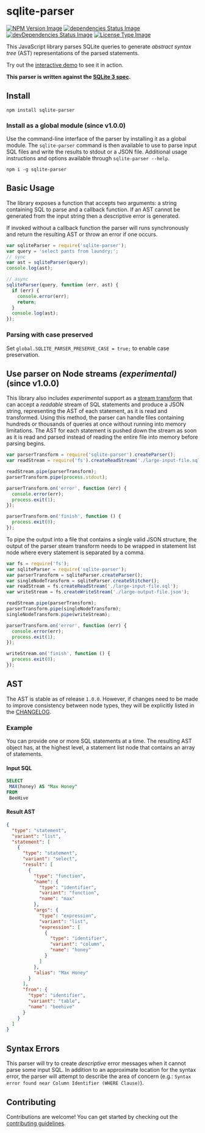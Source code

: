 # sqlite-parser

[![NPM Version Image](https://img.shields.io/npm/v/sqlite-parser.svg)](https://www.npmjs.com/package/sqlite-parser)
[![dependencies Status Image](https://img.shields.io/david/codeschool/sqlite-parser.svg)](https://github.com/codeschool/sqlite-parser/)
[![devDependencies Status Image](https://img.shields.io/david/dev/codeschool/sqlite-parser.svg)](https://github.com/codeschool/sqlite-parser/)
[![License Type Image](https://img.shields.io/github/license/codeschool/sqlite-parser.svg)](https://github.com/codeschool/sqlite-parser/blob/master/LICENSE)

This JavaScript library parses SQLite queries to generate
_abstract syntax tree_ (AST) representations of the parsed statements.

Try out the
[interactive demo](http://codeschool.github.io/sqlite-parser/demo/)
to see it in action.

**This parser is written against the [SQLite 3 spec](https://www.sqlite.org/lang.html).**

## Install

```
npm install sqlite-parser
```

### Install as a global module **(since v1.0.0)**

Use the command-line interface of the parser by installing it as a global module.
The `sqlite-parser` command is then available to use to parse input SQL files and
write the results to stdout or a JSON file. Additional usage
instructions and options available through `sqlite-parser --help`.

```
npm i -g sqlite-parser
```

## Basic Usage

The library exposes a function that accepts two arguments: a string containing
SQL to parse and a callback function. If an AST cannot be generated from the
input string then a descriptive error is generated.

If invoked without a callback function the parser will runs synchronously and
return the resulting AST or throw an error if one occurs.

``` javascript
var sqliteParser = require('sqlite-parser');
var query = 'select pants from laundry;';
// sync
var ast = sqliteParser(query);
console.log(ast);

// async
sqliteParser(query, function (err, ast) {
  if (err) {
    console.error(err);
    return;
  }
  console.log(ast);
});
```

### Parsing with case preserved

Set `global.SQLITE_PARSER_PRESERVE_CASE = true;` to enable case preservation.

## Use parser on Node streams *(experimental)* **(since v1.0.0)**

This library also includes *experimental* support as a
[stream transform](https://nodejs.org/api/stream.html) that can accept a
_readable_ stream of SQL statements and produce a JSON string, representing
the AST of each statement, as it is read and transformed. Using this method,
the parser can handle files containing hundreds or thousands of queries at
once without running into memory limitations. The AST for each statement is
pushed down the stream as soon as it is read and parsed instead of reading the
entire file into memory before parsing begins.

``` javascript
var parserTransform = require('sqlite-parser').createParser();
var readStream = require('fs').createReadStream('./large-input-file.sql');

readStream.pipe(parserTransform);
parserTransform.pipe(process.stdout);

parserTransform.on('error', function (err) {
  console.error(err);
  process.exit(1);
});

parserTransform.on('finish', function () {
  process.exit(0);
});
```

To pipe the output into a file that contains a single valid JSON structure, the
output of the parser steam transform needs to be wrapped in statement list node
where every statement is separated by a comma.

``` javascript
var fs = require('fs');
var sqliteParser = require('sqlite-parser');
var parserTransform = sqliteParser.createParser();
var singleNodeTransform = sqliteParser.createStitcher();
var readStream = fs.createReadStream('./large-input-file.sql');
var writeStream = fs.createWriteStream('./large-output-file.json');

readStream.pipe(parserTransform);
parserTransform.pipe(singleNodeTransform);
singleNodeTransform.pipe(writeStream);

parserTransform.on('error', function (err) {
  console.error(err);
  process.exit(1);
});

writeStream.on('finish', function () {
  process.exit(0);
});
```

## AST

The AST is stable as of release `1.0.0`. However, if changes need to be made to
improve consistency between node types, they will be explicitly listed in the
[CHANGELOG](https://github.com/codeschool/sqlite-parser/blob/master/CHANGELOG.md).

### Example

You can provide one or more SQL statements at a time. The resulting AST object
has, at the highest level, a statement list node that contains an array of
statements.

#### Input SQL

``` sql
SELECT
 MAX(honey) AS "Max Honey"
FROM
 BeeHive
```

#### Result AST

``` json
{
  "type": "statement",
  "variant": "list",
  "statement": [
    {
      "type": "statement",
      "variant": "select",
      "result": [
        {
          "type": "function",
          "name": {
            "type": "identifier",
            "variant": "function",
            "name": "max"
          },
          "args": {
            "type": "expression",
            "variant": "list",
            "expression": [
              {
                "type": "identifier",
                "variant": "column",
                "name": "honey"
              }
            ]
          },
          "alias": "Max Honey"
        }
      ],
      "from": {
        "type": "identifier",
        "variant": "table",
        "name": "beehive"
      }
    }
  ]
}
```

## Syntax Errors

This parser will try to create *descriptive* error messages when it cannot parse
some input SQL. In addition to an approximate location for the syntax error,
the parser will attempt to describe the area of concern
(e.g.: `Syntax error found near Column Identifier (WHERE Clause)`).

## Contributing

Contributions are welcome! You can get started by checking out the
[contributing guidelines](https://github.com/codeschool/sqlite-parser/blob/master/CONTRIBUTING.md).
